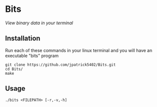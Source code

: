 # Bits
_View binary data in your terminal_

## Installation

Run each of these commands in your linux terminal and you will have an executable "bits" program <br>
```
git clone https://github.com/jpatrick5402/Bits.git
cd Bits/
make
```
## Usage

`./bits <FILEPATH> [-r,-v,-h]`
